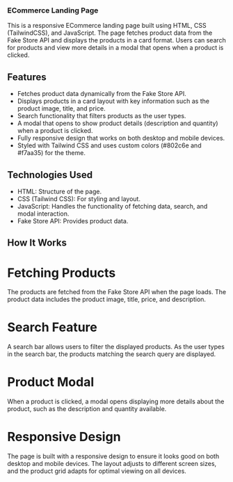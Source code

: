 ### ECommerce Landing Page
This is a responsive ECommerce landing page built using HTML, CSS (TailwindCSS), and JavaScript. The page fetches product data from the Fake Store API and displays the products in a card format. Users can search for products and view more details in a modal that opens when a product is clicked.

## Features
- Fetches product data dynamically from the Fake Store API.
- Displays products in a card layout with key information such as the product image, title, and price.
- Search functionality that filters products as the user types.
- A modal that opens to show product details (description and quantity) when a product is clicked.
- Fully responsive design that works on both desktop and mobile devices.
- Styled with Tailwind CSS and uses custom colors (#802c6e and #f7aa35) for the theme.

## Technologies Used
- HTML: Structure of the page.
- CSS (Tailwind CSS): For styling and layout.
- JavaScript: Handles the functionality of fetching data, search, and modal interaction.
- Fake Store API: Provides product data.

## How It Works

# Fetching Products
The products are fetched from the Fake Store API when the page loads. The product data includes the product image, title, price, and description.

# Search Feature
A search bar allows users to filter the displayed products. As the user types in the search bar, the products matching the search query are displayed.

# Product Modal
When a product is clicked, a modal opens displaying more details about the product, such as the description and quantity available.

# Responsive Design
The page is built with a responsive design to ensure it looks good on both desktop and mobile devices. The layout adjusts to different screen sizes, and the product grid adapts for optimal viewing on all devices.